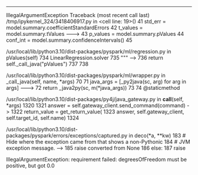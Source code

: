 ---------------------------------------------------------------------------
IllegalArgumentException                  Traceback (most recent call last)
/tmp/ipykernel_324/3418406917.py in <cell line: 19>()
     41     std_err = model.summary.coefficientStandardErrors
     42     t_values = model.summary.tValues
---> 43     p_values = model.summary.pValues
     44     conf_int = model.summary.confidenceIntervals()
     45 

/usr/local/lib/python3.10/dist-packages/pyspark/ml/regression.py in pValues(self)
    734         LinearRegression.solver
    735         """
--> 736         return self._call_java("pValues")
    737 
    738 

/usr/local/lib/python3.10/dist-packages/pyspark/ml/wrapper.py in _call_java(self, name, *args)
     70 
     71         java_args = [_py2java(sc, arg) for arg in args]
---> 72         return _java2py(sc, m(*java_args))
     73 
     74     @staticmethod

/usr/local/lib/python3.10/dist-packages/py4j/java_gateway.py in __call__(self, *args)
   1320 
   1321         answer = self.gateway_client.send_command(command)
-> 1322         return_value = get_return_value(
   1323             answer, self.gateway_client, self.target_id, self.name)
   1324 

/usr/local/lib/python3.10/dist-packages/pyspark/errors/exceptions/captured.py in deco(*a, **kw)
    183                 # Hide where the exception came from that shows a non-Pythonic
    184                 # JVM exception message.
--> 185                 raise converted from None
    186             else:
    187                 raise

IllegalArgumentException: requirement failed: degreesOfFreedom must be positive, but got 0.0
